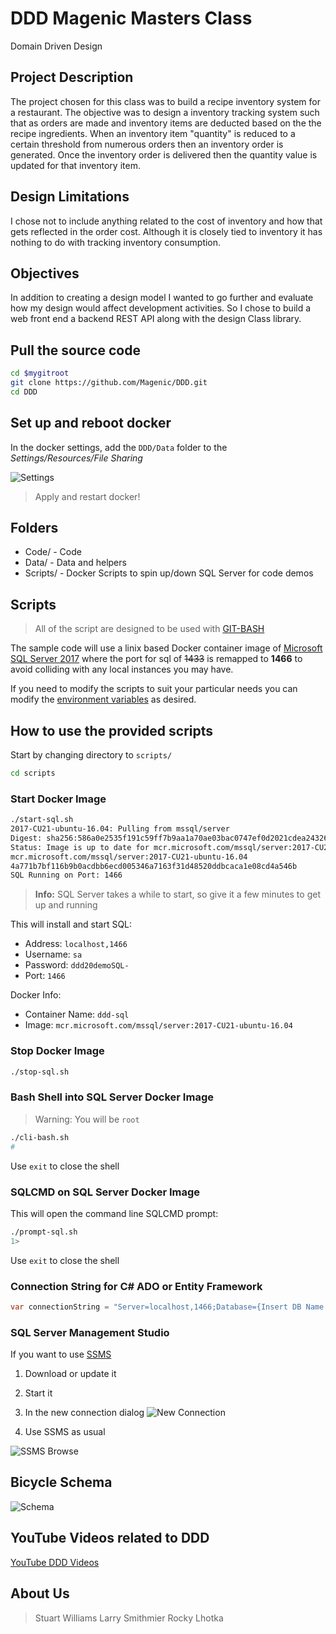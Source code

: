 # DDD Magenic Masters Class

Domain Driven Design

## Project Description

The project chosen for this class was to build a recipe inventory system for a restaurant. The objective was to design a inventory tracking system such that as orders are made and inventory items are deducted based on the the recipe ingredients. When an inventory item "quantity" is reduced to a certain threshold from numerous orders then an inventory order is generated. Once the inventory order is delivered then the quantity value is updated for that inventory item.

## Design Limitations

I chose not to include anything related to the cost of inventory and how that gets reflected in the order cost. Although it is closely tied to inventory it has nothing to do with tracking inventory consumption.

## Objectives

In addition to creating a design model I wanted to go further and evaluate how my design would affect development activities. So I chose to build a web front end a backend REST API along with the design Class library. 

## Pull the source code

```sh
cd $mygitroot
git clone https://github.com/Magenic/DDD.git
cd DDD
```

## Set up and reboot docker

In the docker settings, add the `DDD/Data` folder to the *Settings/Resources/File Sharing*

![Settings](Docker-FileShare.png)

> Apply and restart docker!

## Folders

* Code/ - Code
* Data/ - Data and helpers
* Scripts/ - Docker Scripts to spin up/down SQL Server for code demos

## Scripts

> All of the script are designed to be used with [GIT-BASH](https://git-scm.herokuapp.com/book/en/v2/Getting-Started-The-Command-Line)

The sample code will use a linix based Docker container image of [Microsoft SQL Server 2017](https://hub.docker.com/_/microsoft-mssql-server) where the port for sql of ~~1433~~ is remapped to **1466** to avoid colliding with any local instances you may have.

If you need to modify the scripts to suit your particular needs you can modify the [environment variables](https://docs.microsoft.com/en-us/sql/linux/sql-server-linux-configure-environment-variables?view=sql-server-2017) as desired.

## How to use the provided scripts

Start by changing directory to `scripts/`

```bash
cd scripts
```

### Start Docker Image

```bash
./start-sql.sh
2017-CU21-ubuntu-16.04: Pulling from mssql/server
Digest: sha256:586a0e2535f191c59ff7b9aa1a70ae03bac0747ef0d2021cdea24326bcf2c3e4
Status: Image is up to date for mcr.microsoft.com/mssql/server:2017-CU21-ubuntu-16.04
mcr.microsoft.com/mssql/server:2017-CU21-ubuntu-16.04
4a771b7bf116b9b0acdbb6ecd005346a7163f31d48520ddbcaca1e08cd4a546b
SQL Running on Port: 1466
```

> **Info:** SQL Server takes a while to start, so give it a few minutes to get up and running 

This will install and start SQL:

* Address: `localhost,1466`
* Username: `sa`
* Password: `ddd20demoSQL-`
* Port: `1466`

Docker Info:

* Container Name: `ddd-sql`
* Image: `mcr.microsoft.com/mssql/server:2017-CU21-ubuntu-16.04`

### Stop Docker Image

```bash
./stop-sql.sh
```

### Bash Shell into SQL Server Docker Image

> Warning: You will be `root`

```bash
./cli-bash.sh
# 
```
Use `exit` to close the shell

### SQLCMD on SQL Server Docker Image

This will open the command line SQLCMD prompt:

```bash
./prompt-sql.sh
1> 
```

Use `exit` to close the shell

### Connection String for C# ADO or Entity Framework

```cs
var connectionString = "Server=localhost,1466;Database={Insert DB Name here};User Id=sa;Password=ddd20demoSQL-;"
```

### SQL Server Management Studio

If you want to use [SSMS](https://docs.microsoft.com/en-us/sql/ssms/download-sql-server-management-studio-ssm) 

1. Download or update it

2. Start it
 
3. In the new connection dialog
![New Connection](SSMS-Connect.png)

4. Use SSMS as usual

![SSMS Browse](SSMS-Browse.png)

## Bicycle Schema

![Schema](Bicycle_DB_Diagram.png)

## YouTube Videos related to DDD

[YouTube DDD Videos](https://www.youtube.com/user/spookdejur1962/search?query=DDD)

## About Us

> Stuart Williams
> Larry Smithmier 
> Rocky Lhotka 



